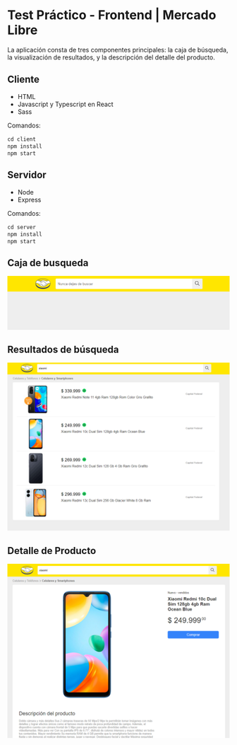 # Test Práctico - Frontend | Mercado Libre

La aplicación consta de tres componentes principales: la caja de búsqueda, la visualización de
resultados, y la descripción del detalle del producto.

## Cliente
* HTML
* Javascript y Typescript en React
* Sass

Comandos:
```shell
cd client
npm install
npm start
```

## Servidor
* Node
* Express

Comandos:
```shell
cd server
npm install
npm start
```


## Caja de busqueda
![img.png](doc/searchbar.png)

## Resultados de búsqueda
![img.png](doc/results.png)

## Detalle de Producto
![img.png](doc/detail.png)